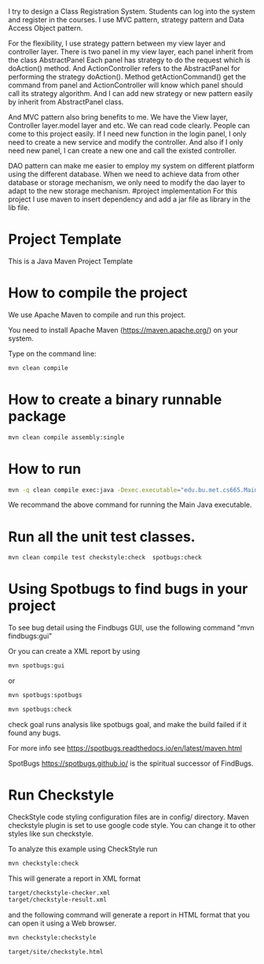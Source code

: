 I try to design a Class Registration System. Students can log into the system and register in the courses.
I use MVC pattern, strategy pattern and Data Access Object pattern.

   For the flexibility, I use strategy pattern between my view layer and controller layer.
There is two panel in my view layer, each panel inherit from the class AbstractPanel
Each panel has strategy to do the request which is doAction() method.
And ActionController refers to the AbstractPanel for performing the strategy doAction(). 
Method getActionCommand() get the command from panel and ActionController will know which panel should call its strategy algorithm.
And I can add new strategy or new pattern easily by inherit from AbstractPanel class.

And MVC pattern also bring benefits to me.
We have the View layer, Controller layer.model layer and etc. We can read code clearly.
People can come to this project easily.
If I need new function in the login panel, I only need to create a new service and modify the controller.
And also if I only need new panel, I can create a new one and call the existed controller.

DAO pattern can make me easier to employ my system on different platform using the different database.
When we need to achieve data from other database or storage mechanism,
we only need to modify the dao layer to adapt to the new storage mechanism.
#project implementation
For this project I use maven to insert  dependency and add a jar file as 
library in the lib file.







# Project Template

This is a Java Maven Project Template


# How to compile the project

We use Apache Maven to compile and run this project. 

You need to install Apache Maven (https://maven.apache.org/)  on your system. 

Type on the command line: 

```bash
mvn clean compile
```

# How to create a binary runnable package 


```bash
mvn clean compile assembly:single
```


# How to run

```bash
mvn -q clean compile exec:java -Dexec.executable="edu.bu.met.cs665.Main" -Dlog4j.configuration="file:log4j.properties"
```

We recommand the above command for running the Main Java executable. 




# Run all the unit test classes.


```bash
mvn clean compile test checkstyle:check  spotbugs:check
```

# Using Spotbugs to find bugs in your project 

To see bug detail using the Findbugs GUI, use the following command "mvn findbugs:gui"

Or you can create a XML report by using  


```bash
mvn spotbugs:gui 
```

or 


```bash
mvn spotbugs:spotbugs
```


```bash
mvn spotbugs:check 
```

check goal runs analysis like spotbugs goal, and make the build failed if it found any bugs. 


For more info see 
https://spotbugs.readthedocs.io/en/latest/maven.html


SpotBugs https://spotbugs.github.io/ is the spiritual successor of FindBugs.


# Run Checkstyle 

CheckStyle code styling configuration files are in config/ directory. Maven checkstyle plugin is set to use google code style. 
You can change it to other styles like sun checkstyle. 

To analyze this example using CheckStyle run 

```bash
mvn checkstyle:check
```

This will generate a report in XML format


```bash
target/checkstyle-checker.xml
target/checkstyle-result.xml
```

and the following command will generate a report in HTML format that you can open it using a Web browser. 

```bash
mvn checkstyle:checkstyle
```

```bash
target/site/checkstyle.html
```
